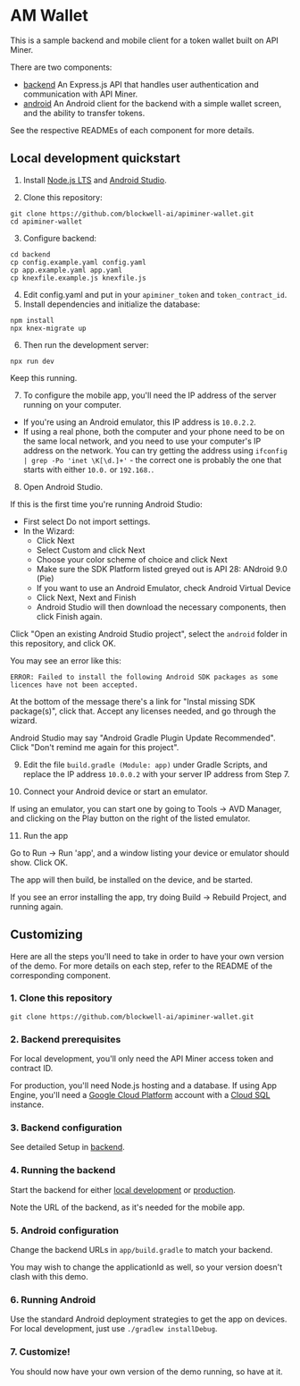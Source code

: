 # AM Wallet

This is a sample backend and mobile client for a token wallet built on API Miner.

There are two components:

* [backend](backend/) An Express.js API that handles user authentication and communication
with API Miner.
* [android](android/) An Android client for the backend with a simple wallet screen, and
the ability to transfer tokens.

See the respective READMEs of each component for more details.

## Local development quickstart

1. Install [Node.js LTS](https://nodejs.org/) and [Android Studio](https://developer.android.com/studio).

2. Clone this repository:

```
git clone https://github.com/blockwell-ai/apiminer-wallet.git
cd apiminer-wallet
```

3. Configure backend:

```
cd backend
cp config.example.yaml config.yaml
cp app.example.yaml app.yaml
cp knexfile.example.js knexfile.js
```

4. Edit config.yaml and put in your `apiminer_token` and `token_contract_id`.
5. Install dependencies and initialize the database:

```
npm install
npx knex-migrate up
```

6. Then run the development server:

```
npx run dev
```

Keep this running.

7. To configure the mobile app, you'll need the IP address of the server running
on your computer.

- If you're using an Android emulator, this IP address is `10.0.2.2`.
- If using a real phone, both the computer and your phone need to be on the same
local network, and you need to use your computer's IP address on the network. You
can try getting the address using `ifconfig | grep -Po 'inet \K[\d.]+'` - the correct
one is probably the one that starts with either `10.0.` or `192.168.`.

8. Open Android Studio.

If this is the first time you're running Android Studio:

- First select Do not import settings.
- In the Wizard:
	- Click Next
	- Select Custom and click Next
	- Choose your color scheme of choice and click Next
	- Make sure the SDK Platform listed greyed out is API 28: ANdroid 9.0 (Pie)
	- If you want to use an Android Emulator, check Android Virtual Device
	- Click Next, Next and Finish
	- Android Studio will then download the necessary components, then click
	Finish again.

Click "Open an existing Android Studio project", select the `android` folder
in this repository, and click OK.

You may see an error like this:

```
ERROR: Failed to install the following Android SDK packages as some licences have not been accepted.
```

At the bottom of the message there's a link for "Instal missing SDK package(s)",
click that. Accept any licenses needed, and go through the wizard.

Android Studio may say "Android Gradle Plugin Update Recommended". Click
"Don't remind me again for this project".

9. Edit the file `build.gradle (Module: app)` under Gradle Scripts, and 
replace the IP address `10.0.0.2` with your server IP address from Step 7.

10. Connect your Android device or start an emulator.

If using an emulator, you can start one by going to Tools -> AVD Manager,
and clicking on the Play button on the right of the listed emulator.

11. Run the app

Go to Run -> Run 'app', and a window listing your device or emulator
should show. Click OK.

The app will then build, be installed on the device, and be started.

If you see an error installing the app, try doing Build -> Rebuild Project,
and running again.

## Customizing

Here are all the steps you'll need to take in order to have your own version of
the demo. For more details on each step, refer to the README of the corresponding
component.

### 1. Clone this repository

```
git clone https://github.com/blockwell-ai/apiminer-wallet.git
```

### 2. Backend prerequisites

For local development, you'll only need the API Miner access token and contract ID.

For production, you'll need Node.js hosting and a database. If using App Engine,
you'll need a [Google Cloud Platform](https://cloud.google.com/) account with a
[Cloud SQL](https://cloud.google.com/sql/docs/) instance.

### 3. Backend configuration

See detailed Setup in [backend](backend/).

### 4. Running the backend

Start the backend for either [local development](backend/README.md#starting_the_server)
or [production](backend/README.md#deployment).

Note the URL of the backend, as it's needed for the mobile app.

### 5. Android configuration

Change the backend URLs in `app/build.gradle` to match your backend.

You may wish to change the applicationId as well, so your version doesn't clash
with this demo.

### 6. Running Android

Use the standard Android deployment strategies to get the app on devices. For
local development, just use `./gradlew installDebug`.

### 7. Customize!

You should now have your own version of the demo running, so have at it.
